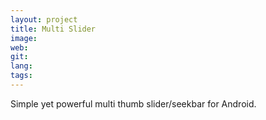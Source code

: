 ```yaml
---
layout: project
title: Multi Slider
image: 
web: 
git:
lang:
tags:
---
```


Simple yet powerful multi thumb slider/seekbar for Android.
